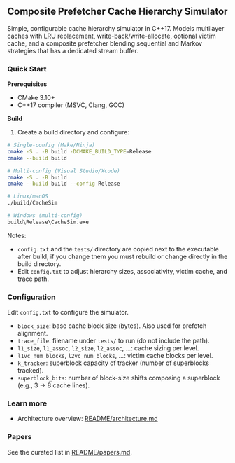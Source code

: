## Composite Prefetcher Cache Hierarchy Simulator

Simple, configurable cache hierarchy simulator in C++17. Models multilayer caches with LRU replacement, write-back/write-allocate, optional victim cache, and a composite prefetcher blending sequential and Markov strategies that has a dedicated stream buffer.

### Quick Start

**Prerequisites**
- CMake 3.10+
- C++17 compiler (MSVC, Clang, GCC)

**Build**
1. Create a build directory and configure:

```bash
# Single-config (Make/Ninja)
cmake -S . -B build -DCMAKE_BUILD_TYPE=Release
cmake --build build

# Multi-config (Visual Studio/Xcode)
cmake -S . -B build
cmake --build build --config Release

# Linux/macOS
./build/CacheSim

# Windows (multi-config)
build\Release\CacheSim.exe
```
Notes:
- `config.txt` and the `tests/` directory are copied next to the executable after build, if you change them you must rebuild or change directly in the build directory.
- Edit `config.txt` to adjust hierarchy sizes, associativity, victim cache, and trace path.

### Configuration

Edit `config.txt` to configure the simulator.

- `block_size`: base cache block size (bytes). Also used for prefetch alignment.
- `trace_file`: filename under `tests/` to run (do not include the path).
- `l1_size`, `l1_assoc`, `l2_size`, `l2_assoc`, ...: cache sizing per level.
- `l1vc_num_blocks`, `l2vc_num_blocks`, ...: victim cache blocks per level.
- `k_tracker`: superblock capacity of tracker (number of superblocks tracked).
- `superblock_bits`: number of block-size shifts composing a superblock (e.g., 3 → 8 cache lines).

### Learn more
- Architecture overview: [README/architecture.md](README/architecture.md)

### Papers

See the curated list in [README/papers.md](README/papers.md).
